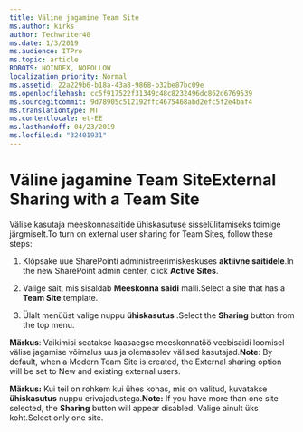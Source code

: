 ```yaml
---
title: Väline jagamine Team Site
ms.author: kirks
author: Techwriter40
ms.date: 1/3/2019
ms.audience: ITPro
ms.topic: article
ROBOTS: NOINDEX, NOFOLLOW
localization_priority: Normal
ms.assetid: 22a229b6-b18a-43a8-9868-b32be87bc09e
ms.openlocfilehash: cc5f917522f31349c48c8232496dc862d6769539
ms.sourcegitcommit: 9d78905c512192ffc4675468abd2efc5f2e4baf4
ms.translationtype: MT
ms.contentlocale: et-EE
ms.lasthandoff: 04/23/2019
ms.locfileid: "32401931"
---
```

# <a name="external-sharing-with-a-team-site"></a><span data-ttu-id="de678-102">Väline jagamine Team Site</span><span class="sxs-lookup"><span data-stu-id="de678-102">External Sharing with a Team Site</span></span>

<span data-ttu-id="de678-103">Välise kasutaja meeskonnasaitide ühiskasutuse sisselülitamiseks toimige järgmiselt.</span><span class="sxs-lookup"><span data-stu-id="de678-103">To turn on external user sharing for Team Sites, follow these steps:</span></span> 
  
1. <span data-ttu-id="de678-104">Klõpsake uue SharePointi administreerimiskeskuses **aktiivne saitidele**.</span><span class="sxs-lookup"><span data-stu-id="de678-104">In the new SharePoint admin center, click **Active Sites**.</span></span>
  
2. <span data-ttu-id="de678-105">Valige sait, mis sisaldab **Meeskonna saidi** malli.</span><span class="sxs-lookup"><span data-stu-id="de678-105">Select a site that has a **Team Site** template.</span></span> 
  
3. <span data-ttu-id="de678-106">Ülalt menüüst valige nuppu **ühiskasutus** .</span><span class="sxs-lookup"><span data-stu-id="de678-106">Select the **Sharing** button from the top menu.</span></span> 
  
 <span data-ttu-id="de678-107">**Märkus**: Vaikimisi seatakse kaasaegse meeskonnatöö veebisaidi loomisel välise jagamise võimalus uus ja olemasolev välised kasutajad.</span><span class="sxs-lookup"><span data-stu-id="de678-107">**Note**: By default, when a Modern Team Site is created, the External sharing option will be set to New and existing external users.</span></span> 
  
 <span data-ttu-id="de678-108">**Märkus:** Kui teil on rohkem kui ühes kohas, mis on valitud, kuvatakse **ühiskasutus** nuppu erivajadustega.</span><span class="sxs-lookup"><span data-stu-id="de678-108">**Note:** If you have more than one site selected, the **Sharing** button will appear disabled.</span></span> <span data-ttu-id="de678-109">Valige ainult üks koht.</span><span class="sxs-lookup"><span data-stu-id="de678-109">Select only one site.</span></span> 
  

